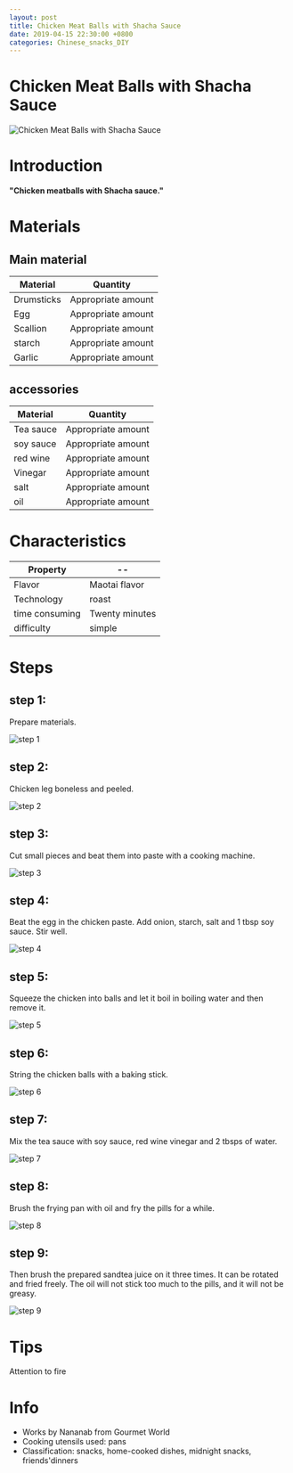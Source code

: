 ```yaml
---
layout: post
title: Chicken Meat Balls with Shacha Sauce
date: 2019-04-15 22:30:00 +0800
categories: Chinese_snacks_DIY
---
```


# Chicken Meat Balls with Shacha Sauce

![Chicken Meat Balls with Shacha Sauce]({{site.baseurl}}/img/409918/409918.jpg)

# Introduction

**"Chicken meatballs with Shacha sauce."**

# Materials


## Main material

Material|Quantity
--|--
Drumsticks|Appropriate amount
Egg|Appropriate amount
Scallion|Appropriate amount
starch|Appropriate amount
Garlic|Appropriate amount

## accessories

Material|Quantity
--|--
Tea sauce|Appropriate amount
soy sauce|Appropriate amount
red wine|Appropriate amount
Vinegar|Appropriate amount
salt|Appropriate amount
oil|Appropriate amount

# Characteristics

Property|--
--|--
Flavor|Maotai flavor
Technology|roast
time consuming|Twenty minutes
difficulty|simple

# Steps

## step 1:

Prepare materials.

![step 1]({{site.baseurl}}/img/409918/1.jpg)

## step 2:

Chicken leg boneless and peeled.

![step 2]({{site.baseurl}}/img/409918/2.jpg)

## step 3:

Cut small pieces and beat them into paste with a cooking machine.

![step 3]({{site.baseurl}}/img/409918/3.jpg)

## step 4:

Beat the egg in the chicken paste. Add onion, starch, salt and 1 tbsp soy sauce. Stir well.

![step 4]({{site.baseurl}}/img/409918/4.jpg)

## step 5:

Squeeze the chicken into balls and let it boil in boiling water and then remove it.

![step 5]({{site.baseurl}}/img/409918/5.jpg)

## step 6:

String the chicken balls with a baking stick.

![step 6]({{site.baseurl}}/img/409918/6.jpg)

## step 7:

Mix the tea sauce with soy sauce, red wine vinegar and 2 tbsps of water.

![step 7]({{site.baseurl}}/img/409918/7.jpg)

## step 8:

Brush the frying pan with oil and fry the pills for a while.

![step 8]({{site.baseurl}}/img/409918/8.jpg)

## step 9:

Then brush the prepared sandtea juice on it three times. It can be rotated and fried freely. The oil will not stick too much to the pills, and it will not be greasy.

![step 9]({{site.baseurl}}/img/409918/9.jpg)

# Tips

Attention to fire

# Info

- Works by Nananab from Gourmet World
- Cooking utensils used: pans
- Classification: snacks, home-cooked dishes, midnight snacks, friends'dinners